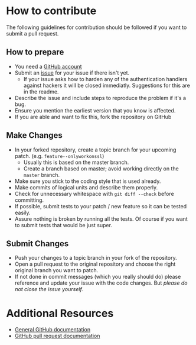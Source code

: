 # How to contribute

The following guidelines for contribution should be followed if you want to submit a pull request.

## How to prepare

* You need a [GitHub account](https://github.com/signup/free)
* Submit an [issue](https://github.com/blowdart/idunno.Authentication/issues) for your issue if there isn't yet.
    * If your issue asks how to harden any of the authentication handlers against hackers it will be closed immediatly. Suggestions for this are in the readme.
* Describe the issue and include steps to reproduce the problem if it's a bug.
* Ensure you mention the earliest version that you know is affected.
* If you are able and want to fix this, fork the repository on GitHub

## Make Changes

* In your forked repository, create a topic branch for your upcoming patch. (e.g. `feature--onlyworkonssl`)
    * Usually this is based on the master branch.
    * Create a branch based on master; avoid working directly on the `master` branch.
* Make sure you stick to the coding style that is used already.
* Make commits of logical units and describe them properly.
* Check for unnecessary whitespace with `git diff --check` before committing.
* If possible, submit tests to your patch / new feature so it can be tested easily.
* Assure nothing is broken by running all the tests. Of course if you want to submit tests that would be just super.

## Submit Changes

* Push your changes to a topic branch in your fork of the repository.
* Open a pull request to the original repository and choose the right original branch you want to patch.
* If not done in commit messages (which you really should do) please reference and update your issue with the code changes. But _please do not close the issue yourself_.

# Additional Resources

* [General GitHub documentation](http://help.github.com/)
* [GitHub pull request documentation](http://help.github.com/send-pull-requests/)
